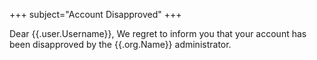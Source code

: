 +++
subject="Account Disapproved"
+++

Dear {{.user.Username}},
We regret to inform you that your account has been disapproved by the {{.org.Name}} administrator.
